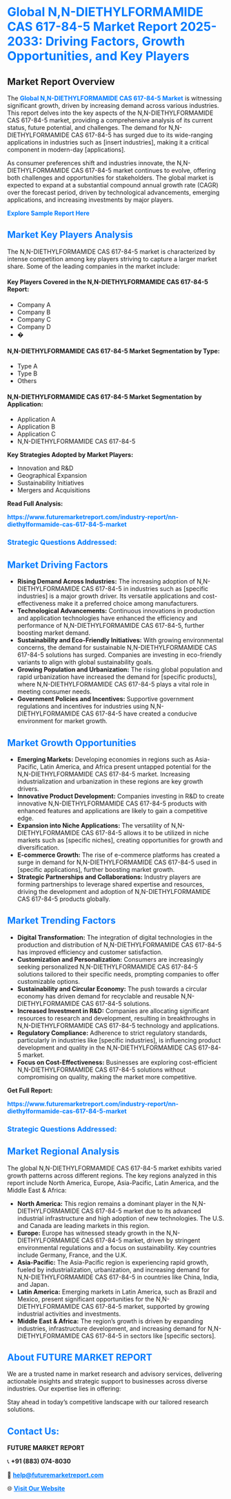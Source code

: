 <h1 style="color: #007BFF;">Global N,N-DIETHYLFORMAMIDE CAS 617-84-5 Market Report 2025-2033: Driving Factors, Growth Opportunities, and Key Players</h1>

<section id="overview">
<h2>Market Report Overview</h2>
<p>The <a href="https://www.futuremarketreport.com/industry-report/nn-diethylformamide-cas-617-84-5-market" style="color: #007BFF; text-decoration: none;"><strong>Global N,N-DIETHYLFORMAMIDE CAS 617-84-5 Market</strong></a> is witnessing significant growth, driven by increasing demand across various industries. This report delves into the key aspects of the N,N-DIETHYLFORMAMIDE CAS 617-84-5 market, providing a comprehensive analysis of its current status, future potential, and challenges. The demand for N,N-DIETHYLFORMAMIDE CAS 617-84-5 has surged due to its wide-ranging applications in industries such as [insert industries], making it a critical component in modern-day [applications].</p>
<p>As consumer preferences shift and industries innovate, the N,N-DIETHYLFORMAMIDE CAS 617-84-5 market continues to evolve, offering both challenges and opportunities for stakeholders. The global market is expected to expand at a substantial compound annual growth rate (CAGR) over the forecast period, driven by technological advancements, emerging applications, and increasing investments by major players.</p>
</section>

<section id="overview">
<p><a href="https://www.futuremarketreport.com/request-sample/reportId=119904" style="color: #007BFF; text-decoration: none;"><strong>Explore Sample Report Here</strong></a></p>
</section>

<section id="key-players">
<h2 style="color: #007BFF;">Market Key Players Analysis</h2>
<p>The N,N-DIETHYLFORMAMIDE CAS 617-84-5 market is characterized by intense competition among key players striving to capture a larger market share. Some of the leading companies in the market include:</p>
<h4>Key Players Covered in the N,N-DIETHYLFORMAMIDE CAS 617-84-5 Report:</h4>
<ul><li>Company A</li><li>Company B</li><li>Company C</li><li>Company D</li><li>�</li></ul>
<h4>N,N-DIETHYLFORMAMIDE CAS 617-84-5 Market Segmentation by Type:</h4>
<ul><li>Type A</li><li>Type B</li><li>Others</li></ul>

<h4>N,N-DIETHYLFORMAMIDE CAS 617-84-5 Market Segmentation by Application:</h4>
<ul><li>Application A</li><li>Application B</li><li>Application C</li><li>N,N-DIETHYLFORMAMIDE CAS 617-84-5</li></ul>
<p><strong>Key Strategies Adopted by Market Players:</strong></p>
<ul>
<li>Innovation and R&D</li>
<li>Geographical Expansion</li>
<li>Sustainability Initiatives</li>
<li>Mergers and Acquisitions</li>
</ul>
</section>

<section>
<p><strong>Read Full Analysis: </strong></p><a href="https://www.futuremarketreport.com/industry-report/nn-diethylformamide-cas-617-84-5-market" style="color: #007BFF; text-decoration: none;"><strong>https://www.futuremarketreport.com/industry-report/nn-diethylformamide-cas-617-84-5-market</strong></a>
<h3 style="color: #007BFF;">Strategic Questions Addressed:</h3>
</section>

<section id="driving-factors">
<h2 style="color: #007BFF;">Market Driving Factors</h2>
<ul>
<li><strong>Rising Demand Across Industries:</strong> The increasing adoption of N,N-DIETHYLFORMAMIDE CAS 617-84-5 in industries such as [specific industries] is a major growth driver. Its versatile applications and cost-effectiveness make it a preferred choice among manufacturers.</li>
<li><strong>Technological Advancements:</strong> Continuous innovations in production and application technologies have enhanced the efficiency and performance of N,N-DIETHYLFORMAMIDE CAS 617-84-5, further boosting market demand.</li>
<li><strong>Sustainability and Eco-Friendly Initiatives:</strong> With growing environmental concerns, the demand for sustainable N,N-DIETHYLFORMAMIDE CAS 617-84-5 solutions has surged. Companies are investing in eco-friendly variants to align with global sustainability goals.</li>
<li><strong>Growing Population and Urbanization:</strong> The rising global population and rapid urbanization have increased the demand for [specific products], where N,N-DIETHYLFORMAMIDE CAS 617-84-5 plays a vital role in meeting consumer needs.</li>
<li><strong>Government Policies and Incentives:</strong> Supportive government regulations and incentives for industries using N,N-DIETHYLFORMAMIDE CAS 617-84-5 have created a conducive environment for market growth.</li>
</ul>
</section>

<section id="growth-opportunities">
<h2 style="color: #007BFF;">Market Growth Opportunities</h2>
<ul>
<li><strong>Emerging Markets:</strong> Developing economies in regions such as Asia-Pacific, Latin America, and Africa present untapped potential for the N,N-DIETHYLFORMAMIDE CAS 617-84-5 market. Increasing industrialization and urbanization in these regions are key growth drivers.</li>
<li><strong>Innovative Product Development:</strong> Companies investing in R&D to create innovative N,N-DIETHYLFORMAMIDE CAS 617-84-5 products with enhanced features and applications are likely to gain a competitive edge.</li>
<li><strong>Expansion into Niche Applications:</strong> The versatility of N,N-DIETHYLFORMAMIDE CAS 617-84-5 allows it to be utilized in niche markets such as [specific niches], creating opportunities for growth and diversification.</li>
<li><strong>E-commerce Growth:</strong> The rise of e-commerce platforms has created a surge in demand for N,N-DIETHYLFORMAMIDE CAS 617-84-5 used in [specific applications], further boosting market growth.</li>
<li><strong>Strategic Partnerships and Collaborations:</strong> Industry players are forming partnerships to leverage shared expertise and resources, driving the development and adoption of N,N-DIETHYLFORMAMIDE CAS 617-84-5 products globally.</li>
</ul>
</section>

<section id="trending-factors">
<h2 style="color: #007BFF;">Market Trending Factors</h2>
<ul>
<li><strong>Digital Transformation:</strong> The integration of digital technologies in the production and distribution of N,N-DIETHYLFORMAMIDE CAS 617-84-5 has improved efficiency and customer satisfaction.</li>
<li><strong>Customization and Personalization:</strong> Consumers are increasingly seeking personalized N,N-DIETHYLFORMAMIDE CAS 617-84-5 solutions tailored to their specific needs, prompting companies to offer customizable options.</li>
<li><strong>Sustainability and Circular Economy:</strong> The push towards a circular economy has driven demand for recyclable and reusable N,N-DIETHYLFORMAMIDE CAS 617-84-5 solutions.</li>
<li><strong>Increased Investment in R&D:</strong> Companies are allocating significant resources to research and development, resulting in breakthroughs in N,N-DIETHYLFORMAMIDE CAS 617-84-5 technology and applications.</li>
<li><strong>Regulatory Compliance:</strong> Adherence to strict regulatory standards, particularly in industries like [specific industries], is influencing product development and quality in the N,N-DIETHYLFORMAMIDE CAS 617-84-5 market.</li>
<li><strong>Focus on Cost-Effectiveness:</strong> Businesses are exploring cost-efficient N,N-DIETHYLFORMAMIDE CAS 617-84-5 solutions without compromising on quality, making the market more competitive.</li>
</ul>
</section>

<section>
<p><strong>Get Full Report: </strong></p><a href="https://www.futuremarketreport.com/industry-report/nn-diethylformamide-cas-617-84-5-market" style="color: #007BFF; text-decoration: none;"><strong>https://www.futuremarketreport.com/industry-report/nn-diethylformamide-cas-617-84-5-market</strong></a>
<h3 style="color: #007BFF;">Strategic Questions Addressed:</h3>
</section>


<section id="regional-analysis">
<h2 style="color: #007BFF;">Market Regional Analysis</h2>
<p>The global N,N-DIETHYLFORMAMIDE CAS 617-84-5 market exhibits varied growth patterns across different regions. The key regions analyzed in this report include North America, Europe, Asia-Pacific, Latin America, and the Middle East & Africa:</p>
<ul>
<li><strong>North America:</strong> This region remains a dominant player in the N,N-DIETHYLFORMAMIDE CAS 617-84-5 market due to its advanced industrial infrastructure and high adoption of new technologies. The U.S. and Canada are leading markets in this region.</li>
<li><strong>Europe:</strong> Europe has witnessed steady growth in the N,N-DIETHYLFORMAMIDE CAS 617-84-5 market, driven by stringent environmental regulations and a focus on sustainability. Key countries include Germany, France, and the U.K.</li>
<li><strong>Asia-Pacific:</strong> The Asia-Pacific region is experiencing rapid growth, fueled by industrialization, urbanization, and increasing demand for N,N-DIETHYLFORMAMIDE CAS 617-84-5 in countries like China, India, and Japan.</li>
<li><strong>Latin America:</strong> Emerging markets in Latin America, such as Brazil and Mexico, present significant opportunities for the N,N-DIETHYLFORMAMIDE CAS 617-84-5 market, supported by growing industrial activities and investments.</li>
<li><strong>Middle East & Africa:</strong> The region’s growth is driven by expanding industries, infrastructure development, and increasing demand for N,N-DIETHYLFORMAMIDE CAS 617-84-5 in sectors like [specific sectors].</li>
</ul>
</section>

<footer>
<h2 style="color: #007BFF;">About FUTURE MARKET REPORT</h2>
<p>We are a trusted name in market research and advisory services, delivering actionable insights and strategic support to businesses across diverse industries. Our expertise lies in offering:</p>

<p>Stay ahead in today’s competitive landscape with our tailored research solutions.</p>

<h2 style="color: #007BFF;">Contact Us:</h2>
<p><strong>FUTURE MARKET REPORT</strong></p>
<p>📞 <strong>+91 (883) 074-8030</strong></p>
<p>📧 <strong><a href="mailto:help@futuremarketreport.com" style="color: #007BFF;">help@futuremarketreport.com</a></strong></p>
<p>🌐 <strong><a href="https://www.futuremarketreport.com/" style="color: #007BFF;">Visit Our Website</a></strong></p>
</footer>